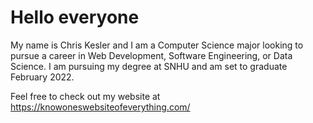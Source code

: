 # Hello everyone

My name is Chris Kesler and I am a Computer Science major looking to pursue a career in Web Development, Software Engineering, or Data Science.  I am pursuing my degree at SNHU and am set to graduate February 2022.  

Feel free to check out my website at https://knowoneswebsiteofeverything.com/
